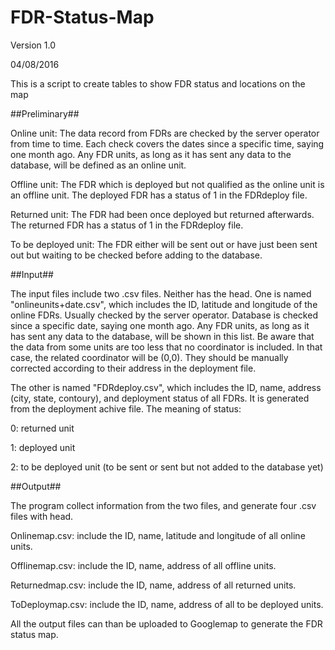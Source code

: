 # FDR-Status-Map

Version 1.0

04/08/2016

This is a script to create tables to show FDR status and locations on the map


##Preliminary##

Online unit: The data record from FDRs are checked by the server operator from time to time. Each check covers the dates since a specific time, saying one month ago. Any FDR units, as long as it has sent any data to the database, will be defined as an online unit.

Offline unit: The FDR which is deployed but not qualified as the online unit is an offline unit. The deployed FDR has a status of 1 in the FDRdeploy file.

Returned unit: The FDR had been once deployed but returned afterwards. The returned FDR has a status of 1 in the FDRdeploy file.

To be deployed unit: The FDR either will be sent out or have just been sent out but waiting to be checked before adding to the database.


##Input##

The input files include two .csv files. Neither has the head.
One is named "onlineunits+date.csv", which includes the ID, latitude and longitude of the online FDRs. Usually checked by the server operator. Database is checked since a specific date, saying one month ago. Any FDR units, as long as it has sent any data to the database, will be shown in this list. Be aware that the data from some units are too less that no coordinator is included. In that case, the related coordinator will be (0,0). They should be manually corrected according to their address in the deployment file. 


The other is named "FDRdeploy.csv", which includes the ID, name, address (city, state, contoury), and deployment status of all FDRs. It is generated from the deployment achive file. The meaning of status:

0: returned unit

1: deployed unit

2: to be deployed unit (to be sent or sent but not added to the database yet)


##Output##

The program collect information from the two files, and generate four .csv files with head.

Onlinemap.csv: include the ID, name, latitude and longitude of all online units.

Offlinemap.csv: include the ID, name, address of all offline units.

Returnedmap.csv: include the ID, name, address of all returned units.

ToDeploymap.csv: include the ID, name, address of all to be deployed units.


All the output files can than be uploaded to Googlemap to generate the FDR status map.
